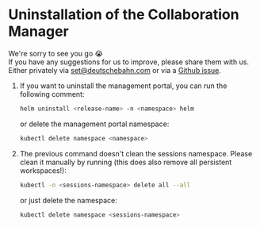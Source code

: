 <!--
 ~ SPDX-FileCopyrightText: Copyright DB InfraGO AG and contributors
 ~ SPDX-License-Identifier: Apache-2.0
 -->

# Uninstallation of the Collaboration Manager

We're sorry to see you go :sob: <br /> If you have any suggestions for us to
improve, please share them with us. Either privately via <set@deutschebahn.com>
or via a
[Github issue](https://github.com/DSD-DBS/capella-collab-manager/issues).

<!-- prettier-ignore -->
1. If you want to uninstall the management portal, you can run the following
   comment:

    ```sh
    helm uninstall <release-name> -n <namespace> helm
    ```

    or delete the management portal namespace:

    ```zsh
    kubectl delete namespace <namespace>
    ```

1. The previous command doesn't clean the sessions namespace. Please clean it
   manually by running (this does also remove all persistent workspaces!):

    ```zsh
    kubectl -n <sessions-namespace> delete all --all
    ```

    or just delete the namespace:

    ```zsh
    kubectl delete namespace <sessions-namespace>
    ```
